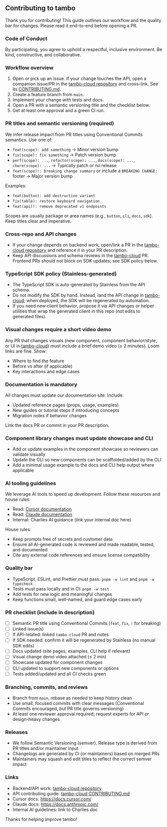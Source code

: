 ## Contributing to tambo

Thank you for contributing! This guide outlines our workflow and the quality bar for changes. Please read it end-to-end before opening a PR.

### Code of Conduct

By participating, you agree to uphold a respectful, inclusive environment. Be kind, constructive, and collaborative.

### Workflow overview

1. Open or pick up an issue. If your change touches the API, open a companion issue/PR in the [tambo-cloud repository](https://github.com/tambo-ai/tambo-cloud) and cross-link. See its [CONTRIBUTING.md](https://github.com/tambo-ai/tambo-cloud/blob/main/CONTRIBUTING.md).
2. Create a feature branch from `main`.
3. Implement your change with tests and docs.
4. Open a PR with a semantic versioning title and the checklist below.
5. Get at least one approval and a green CI run.

### PR titles and semantic versioning (required)

We infer release impact from PR titles using Conventional Commits semantics. Use one of:

- `feat(scope): add something` → Minor version bump
- `fix(scope): fix something` → Patch version bump
- `perf(scope): ...`, `refactor(scope): ...`, `docs(scope): ...`, `chore(scope): ...` → Typically patch or no release
- `feat(scope)!: breaking change summary` or include a `BREAKING CHANGE:` footer → Major version bump

Examples:

- `feat(button): add destructive variant`
- `fix(table): restore keyboard navigation`
- `feat(api)!: remove deprecated v1 endpoints`

Scopes are usually package or area names (e.g., `button`, `cli`, `docs`, `sdk`). Keep titles clear and imperative.

### Cross-repo and API changes

- If your change depends on backend work, open/link a PR in the [tambo-cloud repository](https://github.com/tambo-ai/tambo-cloud) and reference it in your PR description.
- Keep API discussions and schema reviews in the [tambo-cloud](https://github.com/tambo-ai/tambo-cloud) PR. Frontend PRs should not block on SDK updates; see SDK policy below.

### TypeScript SDK policy (Stainless-generated)

- The TypeScript SDK is auto-generated by Stainless from the API schema.
- Do not modify the SDK by hand. Instead, land the API change in [tambo-cloud](https://github.com/tambo-ai/tambo-cloud); when deployed, the SDK will be regenerated by automation.
- If you need new client behavior, propose it via API changes or helper utilities that wrap the generated client in this repo (not edits to generated files).

### Visual changes require a short video demo

Any PR that changes visuals (new component, component behavior/style, or UI in [tambo-cloud](https://github.com/tambo-ai/tambo-cloud)) must include a brief demo video (≤ 2 minutes). Loom links are fine. Show:

- Where to find the feature
- Before vs after (if applicable)
- Key interactions and edge cases

### Documentation is mandatory

All changes must update our documentation site. Include:

- Updated reference pages (props, usage, examples)
- New guides or tutorial steps if introducing concepts
- Migration notes if behavior changes

Link the docs PR or commit in your PR description.

### Component library changes must update showcase and CLI

- Add or update examples in the component showcase so reviewers can validate visually
- Update the CLI so new components can be scaffolded/added by the CLI
- Add a minimal usage example to the docs and CLI help output where applicable

### AI tooling guidelines

We leverage AI tools to speed up development. Follow these resources and house rules:

- Read: [Cursor documentation](https://docs.cursor.com/)
- Read: [Claude documentation](https://docs.anthropic.com/)
- Internal: Charlies AI guidance (link your internal doc here)

House rules:

- Keep prompts free of secrets and customer data
- Ensure all AI-generated code is reviewed and made readable, tested, and documented
- Cite any external code references and ensure license compatibility

### Quality bar

- TypeScript, ESLint, and Prettier must pass: `pnpm -w lint` and `pnpm -w typecheck`
- Tests must pass locally and in CI: `pnpm -w test`
- Add tests for new logic and meaningful changes
- Keep functions small, well-named, and guard edge cases early

### PR checklist (include in description)

- [ ] Semantic PR title using Conventional Commits (`feat`, `fix`, `!` for breaking)
- [ ] Linked issue(s)
- [ ] If API-related: linked `tambo-cloud` PR and notes
- [ ] If SDK needed: confirm it will be regenerated by Stainless (no manual SDK edits)
- [ ] Docs updated (site pages, examples, CLI help if relevant)
- [ ] Visual change demo video attached (≤ 2 min)
- [ ] Showcase updated for component changes
- [ ] CLI updated to support new components or options
- [ ] Tests added/updated and all CI checks green

### Branching, commits, and reviews

- Branch from `main`, rebase as needed to keep history clean
- Use small, focused commits with clear messages (Conventional Commits encouraged, but PR title governs versioning)
- At least one reviewer approval required; request experts for API or design-heavy changes

### Releases

- We follow Semantic Versioning (semver). Release type is derived from PR titles and/or maintainer input
- Changelogs are generated by CI (or maintainers) based on merged PRs
- Maintainers may squash and edit titles to reflect the correct semver impact

### Links

- Backend/API work: [tambo-cloud repository](https://github.com/tambo-ai/tambo-cloud)
- API contributing guide: [tambo-cloud CONTRIBUTING.md](https://github.com/tambo-ai/tambo-cloud/blob/main/CONTRIBUTING.md)
- Cursor docs: https://docs.cursor.com/
- Claude docs: https://docs.anthropic.com/
- Internal AI guidelines: link to Charlies doc

Thanks for helping improve tambo!

